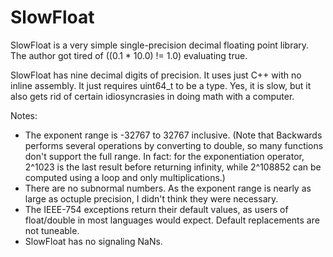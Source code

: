 SlowFloat
=========

SlowFloat is a very simple single-precision decimal floating point library. The author got tired of ((0.1 * 10.0) != 1.0) evaluating true.

SlowFloat has nine decimal digits of precision. It uses just C++ with no inline assembly. It just requires uint64_t to be a type. Yes, it is slow, but it also gets rid of certain idiosyncrasies in doing math with a computer.

Notes:
* The exponent range is -32767 to 32767 inclusive. (Note that Backwards performs several operations by converting to double, so many functions don't support the full range. In fact: for the exponentiation operator, 2^1023 is the last result before returning infinity, while 2^108852 can be computed using a loop and only multiplications.)
* There are no subnormal numbers. As the exponent range is nearly as large as octuple precision, I didn't think they were necessary.
* The IEEE-754 exceptions return their default values, as users of float/double in most languages would expect. Default replacements are not tuneable.
* SlowFloat has no signaling NaNs.
